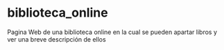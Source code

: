# biblioteca_online
Pagina Web de una biblioteca online en la cual se pueden apartar libros y ver una breve descripción de ellos
